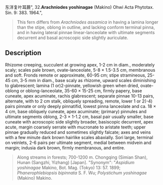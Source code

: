 东洋复叶耳蕨",
32.**Arachniodes yoshinagae** (Makino) Ohwi Acta Phytotax. Sin. 9: 383. 1964.",

> This fern differs from *Arachniodes assamica* in having a lamina longer than the stipe, oblong in outline, and lacking conform terminal pinna, and in having lateral pinnae linear-lanceolate with ultimate segments decurrent and basal acroscopic side slightly auriculate.

## Description
Rhizome creeping, succulent at growing apex, 1-2 cm in diam., moderately scaly; scales pale brown, ovate-lanceolate, 5-8 × 1.5-3.5 cm, membranous and soft. Fronds remote or approximate, 60-95 cm; stipe stramineous, 25-45 cm, 3-5 mm in diam., base scaly as rhizome, upward scales diminishing to glabrescent; lamina (1 or)2-pinnate, yellowish green when dried, ovate-oblong or oblong-lanceolate, 35-60 × 15-25 cm, firmly papery, base cuneate, apex acuminate, rachis glabrescent; separate pinnae 10-13 pairs, alternate, with to 2 cm stalk, obliquely spreading, remote, lower 1 or 2(-4) pairs pinnate or only deeply pinnatifid, lowest pinna lanceolate and ca. 18 × 4 cm, base obliquely cuneate, apex acuminate; (primary) pinnules and ultimate segments oblong, 2-3 × 1-1.2 cm, basal pair usually smaller, base cuneate with acroscopic side slightly broader, basiscopic decurrent, apex acute, margin coarsely serrate with mucronate to aristate teeth; upper pinnae gradually reduced and sometimes slightly falcate; axes and veins with a few minute dark brown hairlike scales abaxially. Sori large, terminal on veinlets, 2-6 pairs per ultimate segment, medial between midvein and margin; indusia dark brown, firmly membranous, and entire.

> Along streams in forests; 700-1200 m. Chongqing (Simian Shan), Hunan (Sangzhi, Yizhang) [Japan].
  "Synonym": "*Aspidium yoshinagae* Makino, Bot. Mag. (Tokyo) 13: 57. 1899; *Phanerophlebiopsis bipinnata* S. F. Wu; *Polystichum* *yoshinagae* (Makino) Makino.
